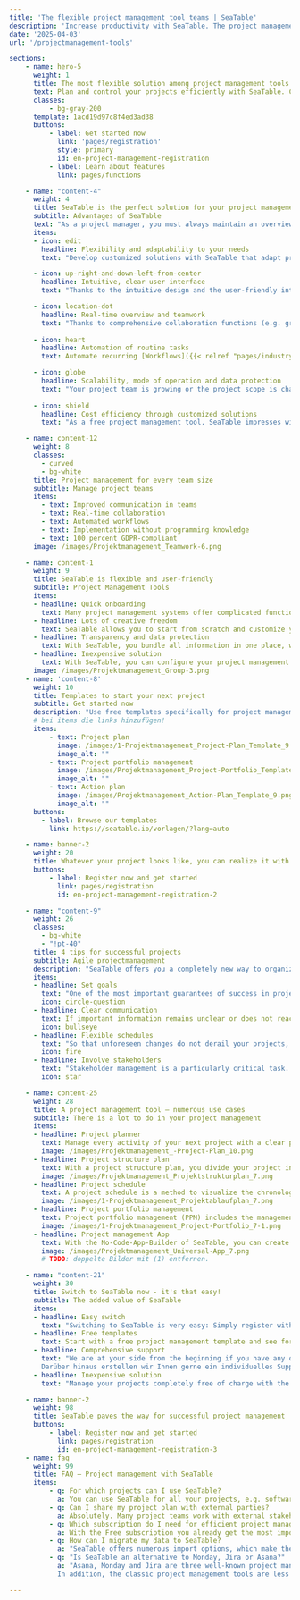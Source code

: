 ```yaml
---
title: 'The flexible project management tool teams | SeaTable'
description: 'Increase productivity with SeaTable. The project management tool can be adapted to your needs in simple steps.'
date: '2025-04-03'
url: '/projectmanagement-tools'

sections:
    - name: hero-5
      weight: 1
      title: The most flexible solution among project management tools
      text: Plan and control your projects efficiently with SeaTable. Collaborate with your team in real-time and **optimize and automate your processes**. SeaTable offers you all the advantages of modern project management tools that you need for collaborative project organization. 
      classes:
          - bg-gray-200
      template: 1acd19d97c8f4ed3ad38
      buttons:
          - label: Get started now
            link: 'pages/registration'
            style: primary
            id: en-project-management-registration
          - label: Learn about features
            link: pages/functions

    - name: "content-4"
      weight: 4
      title: SeaTable is the perfect solution for your project management
      subtitle: Advantages of SeaTable
      text: "As a project manager, you must always maintain an overview to effectively manage complex projects. However, conventional project management software often reaches its limits, especially when it comes to agile projectmanagement. SeaTable offers you an excellent experience that scores with the following advantages:"
      items:
      - icon: edit
        headline: Flexibility and adaptability to your needs
        text: "Develop customized solutions with SeaTable that adapt precisely to your needs. Whether you want to get started with agile projectmanagement methods or keep track with classic Gantt charts: SeaTable offers you the freedom to realize your individual ideas of efficient project management."

      - icon: up-right-and-down-left-from-center
        headline: Intuitive, clear user interface
        text: "Thanks to the intuitive design and the user-friendly interface, you can map your daily project work quickly and efficiently. All data is clearly structured in tables and can be visually displayed in calendars, organizational charts, statistics as well as on Kanban boards and timelines with just a few clicks."

      - icon: location-dot
        headline: Real-time overview and teamwork
        text: "Thanks to comprehensive collaboration functions (e.g. groups, comments and shares), your processes mesh together and everyone knows what to do. With SeaTable, you stay up to date – whether it's assigning tasks, tracking progress or working on documents together."
      
      - icon: heart
        headline: Automation of routine tasks
        text: Automate recurring [Workflows]({{< relref "pages/industry-solutions/individual" >}}) in SeaTable. This reduces manual effort and minimizes human errors. You can also integrate all your favorite tools with SeaTable via the SeaTable API or automation platforms such as Zapier, Make and n8n.

      - icon: globe
        headline: Scalability, mode of operation and data protection
        text: "Your project team is growing or the project scope is changing? SeaTable grows with you. No matter how large your team or how complex the project becomes: Thanks to our cloud packages, you can scale as required. Your data is hosted exclusively on European servers and is protected in accordance with GDPR."
      
      - icon: shield
        headline: Cost efficiency through customized solutions
        text: "As a free project management tool, SeaTable impresses with its cost efficiency and flexibility: Choose between different models and adapt your project management software to your project. SeaTable Free is permanently free - you only scale when necessary."

    - name: content-12
      weight: 8
      classes: 
        - curved
        - bg-white
      title: Project management for every team size
      subtitle: Manage project teams
      items:
        - text: Improved communication in teams
        - text: Real-time collaboration
        - text: Automated workflows
        - text: Implementation without programming knowledge
        - text: 100 percent GDPR-compliant
      image: /images/Projektmanagement_Teamwork-6.png

    - name: content-1
      weight: 9
      title: SeaTable is flexible and user-friendly
      subtitle: Project Management Tools
      items:
      - headline: Quick onboarding
        text: Many project management systems offer complicated functions that confuse rather than help. SeaTable offers an intuitive interface, easy-to-use templates, and immediate accessibility.
      - headline: Lots of creative freedom
        text: SeaTable allows you to start from scratch and customize your processes. You get all the tools you need to develop your project according to your ideas.
      - headline: Transparency and data protection
        text: With SeaTable, you bundle all information in one place, work together on projects, and synchronize changes in real-time. This creates transparency for all project participants. 
      - headline: Inexpensive solution
        text: With SeaTable, you can configure your project management software individually. You only pay for functions that you really need, or you can use the free version, which you can upgrade if necessary – transparent and fair.
      image: /images/Projektmanagement_Group-3.png
    - name: 'content-8'
      weight: 10
      title: Templates to start your next project
      subtitle: Get started now
      description: "Use free templates specifically for project management to get started. A free online course will help you step by step to create your first own base. Experience how easy it is to take the management of your projects to the next level with SeaTable!\n**Import templates into your SeaTable account with just one click!**"
      # bei items die links hinzufügen!
      items:
          - text: Project plan
            image: /images/1-Projektmanagement_Project-Plan_Template_9.png
            image_alt: ""
          - text: Project portfolio management
            image: /images/Projektmanagement_Project-Portfolio_Template_9.png
            image_alt: ""
          - text: Action plan
            image: /images/Projektmanagement_Action-Plan_Template_9.png
            image_alt: ""
      buttons:
        - label: Browse our templates
          link: https://seatable.io/vorlagen/?lang=auto

    - name: banner-2
      weight: 20
      title: Whatever your project looks like, you can realize it with SeaTable
      buttons:
          - label: Register now and get started
            link: pages/registration
            id: en-project-management-registration-2

    - name: "content-9"
      weight: 26
      classes:
        - bg-white
        - "!pt-40"
      title: 4 tips for successful projects
      subtitle: Agile projectmanagement
      description: "SeaTable offers you a completely new way to organize your project management: You use a software toolkit and put together your project plan and your processes according to your own wishes. With these 4 tips, your next project in SeaTable will run smoothly and successfully:"
      items:
      - headline: Set goals
        text: "One of the most important guarantees of success in project management is that the goals of the project are clearly defined from the start. Therefore, you should clarify all project goals at the beginning and record them visibly for everyone with the help of project management tools such as SeaTable. A project structure plan, for example, is suitable for a clear presentation."
        icon: circle-question
      - headline: Clear communication
        text: If important information remains unclear or does not reach all project participants in time, this can lead to errors and delays. A project management software like SeaTable therefore enables all stakeholders to have a transparent overview of the current project status, collaborative work, and direct communication.
        icon: bullseye
      - headline: Flexible schedules
        text: "So that unforeseen changes do not derail your projects, you should rely on flexible project management tools in which you can change your project plan spontaneously. With SeaTable, you can flexibly adapt the schedule in project management, react to resource bottlenecks, redistribute tasks, and still keep the goal in mind."
        icon: fire
      - headline: Involve stakeholders
        text: "Stakeholder management is a particularly critical task. In a project management tool like SeaTable, you can give stakeholders limited access to your project data. Set up automations to inform them about important milestones or send reports."
        icon: star

    - name: content-25
      weight: 28
      title: A project management tool – numerous use cases
      subtitle: There is a lot to do in your project management
      items:
      - headline: Project planner
        text: Manage every activity of your next project with a clear project planner. With SeaTable's project plan template, you have the perfect project planning tool for projects large and small.
        image: /images/Projektmanagement_-Project-Plan_10.png
      - headline: Project structure plan
        text: With a project structure plan, you divide your project into plannable subtasks and work packages. Thanks to SeaTable's project structure planning template, this is very easy.
        image: /images/Projektmanagement_Projektstrukturplan_7.png
      - headline: Project schedule
        text: A project schedule is a method to visualize the chronological sequence of activities in a project. In SeaTable, you can use the timeline plugin for this.
        image: /images/1-Projektmanagement_Projektablaufplan_7.png
      - headline: Project portfolio management
        text: Project portfolio management (PPM) includes the management of all projects in an organization. Project Portfolio Management is data-intensive and requires the evaluation of many projects.
        image: /images/1-Projektmanagement_Project-Portfolio_7-1.png
      - headline: Project management App
        text: With the No-Code-App-Builder of SeaTable, you can create web-based apps – without any programming knowledge. In such a project management App or project planning App you can precisely control who can see which data and how it is visualized.
        image: /images/Projektmanagement_Universal-App_7.png
        # TODO: doppelte Bilder mit (1) entfernen.

    - name: "content-21"
      weight: 30
      title: Switch to SeaTable now - it's that easy!
      subtitle: The added value of SeaTable
      items:
      - headline: Easy switch
        text: "Switching to SeaTable is very easy: Simply register with your email address and get started right away - without a credit card, without hidden costs!<br><br>SeaTable offers numerous import options, which make the migration of your data and the switch from your previous project management Tools easy."
      - headline: Free templates
        text: Start with a free project management template and see for yourself SeaTable's performance and flexibility! You will quickly notice how SeaTable can take your project management to a new level. Upload your own data and your new project management system will be ready for use in no time.
      - headline: Comprehensive support
        text: "We are at your side from the beginning if you have any questions about our free project management tool: Use over 350 help articles, the online course for beginners, YouTube tutorials or our community forum.
        Darüber hinaus erstellen wir Ihnen gerne ein individuelles Support-Angebot, damit Sie das volle Potenzial von SeaTable bei Ihren Projekten ausschöpfen können."
      - headline: Inexpensive solution
        text: "Manage your projects completely free of charge with the Free Version of SeaTable - or scale SeaTable according to your requirements: If you need advanced functions or more storage capacities for your projects, you can simply upgrade to a cost-effective premium version."

    - name: banner-2
      weight: 98
      title: SeaTable paves the way for successful project management
      buttons:
          - label: Register now and get started
            link: pages/registration
            id: en-project-management-registration-3
    - name: faq
      weight: 99
      title: FAQ – Project management with SeaTable
      items:
          - q: For which projects can I use SeaTable?
            a: You can use SeaTable for all your projects, e.g. software projects, construction projects or product developments. Thanks to the flexible column types and the diverse visualization options, SeaTable is the perfect solution for every challenge that a project manager has to face.
          - q: Can I share my project plan with external parties?
            a: Absolutely. Many project teams work with external stakeholders either via a project management App or directly in SeaTable together. In both cases you use shares and permissions to determine who can access which content.
          - q: Which subscription do I need for efficient project management?
            a: With the Free subscription you already get the most important functions for smaller projects and teams. With the Plus subscription the collaboration with external stakeholders becomes much easier thanks to the extended sharing options and the higher storage limits allow you to manage larger projects. In the Enterprise subscription finally automations, extended customizing and the Big-Data storage for data-intensive projects are added.
          - q: How can I migrate my data to SeaTable?
            a: "SeaTable offers numerous import options, which make the migration of your data and the switch from your previous project management Tools easy. Upload your existing data and within shortest time your new project management system is ready for use. Thanks to the intuitive, graphical user interface you will quickly find your way around."
          - q: "Is SeaTable an alternative to Monday, Jira or Asana?"
            a: "Asana, Monday and Jira are three well-known project management tools that many teams around the world use. If you're wondering whether these project management tools are free, the answer is no - apart from very limited versions. In contrast to SeaTable, you have to accept high costs, especially for larger teams, as double-digit amounts are incurred per user and month. If you want to run project management with Monday, Jira or Asana, it can get really expensive. SeaTable, on the other hand, is a convincing free project management tool for teams of any size thanks to its extensive free subscription.
            In addition, the classic project management tools are less intuitive than SeaTable. This is especially true for free project management tools. The wealth of functions can be overwhelming for beginners, especially if you want to map your project management in Monday. Jira is particularly specialised in software projects and agile projectmanagement according to Scrum, which already requires a lot of knowledge. The fact that most project participants first have to acquire this knowledge means that familiarisation takes a relatively long time, whereas you can get started straight away with SeaTable. Asana and Jira are also less flexible than SeaTable and are not recommended for data-intensive projects. Read more about this in our [blog]({{< relref \"posts\" >}})."

---
```

